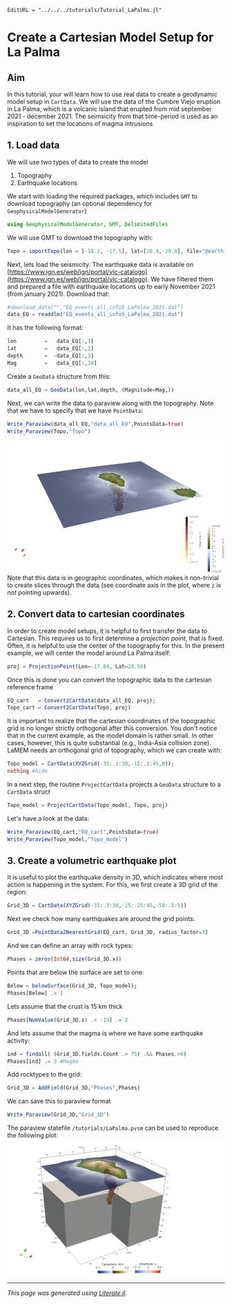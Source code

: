 ```@meta
EditURL = "../../../tutorials/Tutorial_LaPalma.jl"
```

# Create a Cartesian Model Setup for La Palma

## Aim
In this tutorial, your will learn how to use real data to create a geodynamic model setup in `CartData`.
We will use the data of the Cumbre Viejo eruption in La Palma, which is a volcanic island that erupted from mid september 2021 - december 2021.
The seimsicity from that time-period is used as an inspiration to set the locations of magma intrusions

## 1. Load data
We will use two types of data to create the model
 1) Topography
 2) Earthquake locations

We start with loading the required packages, which includes `GMT` to download topography (an optional dependency for `GeophysicalModelGenerator`)

```julia
using GeophysicalModelGenerator, GMT, DelimitedFiles
```

We will use GMT to download the topography with:

```julia
Topo = importTopo(lon = [-18.2, -17.5], lat=[28.4, 29.0], file="@earth_relief_15s.grd")
```

Next, lets load the seismicity. The earthquake data is available on [https://www.ign.es/web/ign/portal/vlc-catalogo](https://www.ign.es/web/ign/portal/vlc-catalogo).
We have filtered them and prepared a file with earthquake locations up to early November 2021 (from january 2021).
Download that:

```julia
#download_data("","EQ_events_all_info5_LaPalma_2021.dat")
data_EQ = readdlm("EQ_events_all_info5_LaPalma_2021.dat")
```

It has the following format:

```julia
lon         =   data_EQ[:,1]
lat         =   data_EQ[:,2]
depth       =  -data_EQ[:,3]
Mag         =   data_EQ[:,10]
```

Create a `GeoData` structure from this:

```julia
data_all_EQ = GeoData(lon,lat,depth, (Magnitude=Mag,))
```

Next, we can write the data to paraview along with the topography. Note that we have to specify that we have `PointData`:

```julia
Write_Paraview(data_all_EQ,"data_all_EQ",PointsData=true)
Write_Paraview(Topo,"Topo")
```

![LaPalma_EQTopo_GeoData](../assets/img/TopoEQs_LaPalma_GeoData.png)
Note that this data is in geographic coordinates, which makes it non-trivial to create slices through the data (see coordinate axis in the plot, where `z` is *not* pointing upwards).

## 2. Convert data to cartesian coordinates
In order to create model setups, it is helpful to first transfer the data to Cartesian.
This requires us to first determine a *projection point*, that is fixed. Often, it is helpful to use the center of the topography for this. In the present example, we will center the model around La Palma itself:

```julia
proj = ProjectionPoint(Lon=-17.84, Lat=28.56)
```

Once this is done you can convert the topographic data to the cartesian reference frame

```julia
EQ_cart   = Convert2CartData(data_all_EQ, proj);
Topo_cart = Convert2CartData(Topo, proj)
```

It is important to realize that the cartesian coordinates of the topographic grid is no longer strictly orthogonal after this conversion. You don't notice that in the current example, as the model domain is rather small.
In other cases, however, this is quite substantial (e.g., India-Asia collision zone).
LaMEM needs an orthogonal grid of topography, which we can create with:

```julia
Topo_model = CartData(XYZGrid(-35:.1:30,-15:.2:45,0));
nothing #hide
```

In a next step, the routine `ProjectCartData` projects a `GeoData` structure to a `CartData` struct

```julia
Topo_model = ProjectCartData(Topo_model, Topo, proj)
```

Let's have a look at the data:

```julia
Write_Paraview(EQ_cart,"EQ_cart",PointsData=true)
Write_Paraview(Topo_model,"Topo_model")
```

## 3. Create a volumetric earthquake plot
It is useful to plot the earthquake density in 3D, which indicates where most action is happening in the system.
For this, we first create a 3D grid of the region:

```julia
Grid_3D = CartData(XYZGrid(-35:.3:30,-15:.25:45,-50:.5:5))
```

Next we check how many earthquakes are around the grid points:

```julia
Grid_3D =PointData2NearestGrid(EQ_cart, Grid_3D, radius_factor=3)
```

And we can define an array with rock types:

```julia
Phases = zeros(Int64,size(Grid_3D.x))
```

Points that are below the surface are set to one:

```julia
Below = belowSurface(Grid_3D, Topo_model);
Phases[Below] .= 1
```

Lets assume that the crust is 15 km thick

```julia
Phases[NumValue(Grid_3D.z) .< -15] .= 2
```

And lets assume that the magma is where we have some earthquake activity:

```julia
ind = findall( (Grid_3D.fields.Count .> 75) .&& Phases.>0)
Phases[ind] .= 3 #Magma
```

Add rocktypes to the grid:

```julia
Grid_3D = AddField(Grid_3D,"Phases",Phases)
```

We can save this to paraview format

```julia
Write_Paraview(Grid_3D,"Grid_3D")
```

The paraview statefile `/tutorials/LaPalma.pvsm` can be used to reproduce the following plot:
![LaPalma_Tutorial](../assets/img/Tutorial_LaPalma.png)

---

*This page was generated using [Literate.jl](https://github.com/fredrikekre/Literate.jl).*

